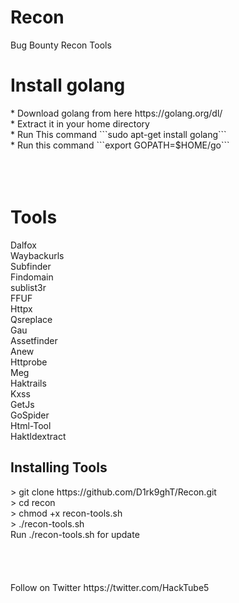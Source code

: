 # Recon
Bug Bounty Recon Tools
<h1>Install golang</h1>
* Download golang from here https://golang.org/dl/ <br>
* Extract it in your home directory <br>
* Run This command ```sudo apt-get install golang``` <br> 
* Run this command ```export GOPATH=$HOME/go``` <br>
<br>
<br>
<br>
<h1>Tools</h1>
  Dalfox<br>
  Waybackurls<br>
  Subfinder<br>
  Findomain<br>
  sublist3r<br>
  FFUF<br>
  Httpx<br>
  Qsreplace<br>
  Gau<br>
  Assetfinder<br>
  Anew<br>
  Httprobe<br>
  Meg<br>
  Haktrails<br>
  Kxss<br>
  GetJs<br>
  GoSpider<br>
  Html-Tool<br>
  Haktldextract<br>
<h2>Installing Tools</h2>
<addr>
> git clone https://github.com/D1rk9ghT/Recon.git <br>
> cd recon <br>
> chmod +x recon-tools.sh <br>
> ./recon-tools.sh <br>
Run ./recon-tools.sh for update 
<br>
<br>
<br>
<br>
<br>
Follow on Twitter https://twitter.com/HackTube5
  

